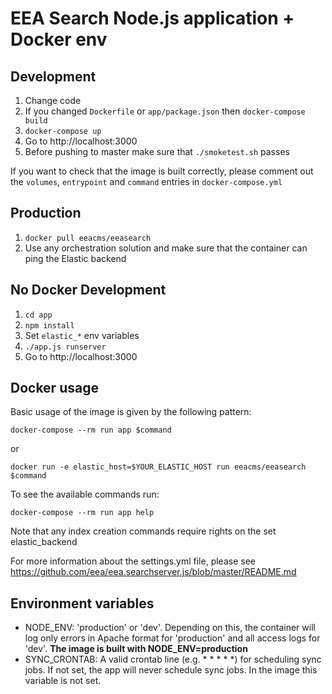 # EEA Search Node.js application + Docker env

## Development
1. Change code
2. If you changed ```Dockerfile``` or ```app/package.json``` then ```docker-compose build```
3. ```docker-compose up```
4. Go to http://localhost:3000
5. Before pushing to master make sure that ```./smoketest.sh``` passes

If you want to check that the image is built correctly, please comment out
the ```volumes```, ```entrypoint``` and ```command``` entries in ```docker-compose.yml```

## Production
1. ```docker pull eeacms/eeasearch```
2. Use any orchestration solution and make sure that the container
   can ping the Elastic backend

## No Docker Development
1. ```cd app```
2. ```npm install```
3. Set ```elastic_*``` env variables
4. ```./app.js runserver```
5. Go to http://localhost:3000
  
## Docker usage

Basic usage of the image is given by the following pattern:

```
docker-compose --rm run app $command
```
or
```
docker run -e elastic_host=$YOUR_ELASTIC_HOST run eeacms/eeasearch $command
```

To see the available commands run:
```
docker-compose --rm run app help
```

Note that any index creation commands require rights on the set elastic_backend

For more information about the settings.yml file, please see https://github.com/eea/eea.searchserver.js/blob/master/README.md

## Environment variables

- NODE_ENV: 'production' or 'dev'. Depending on this, the container will log
  only errors in Apache format for 'production' and all access logs for 'dev'.
  __The image is built with NODE_ENV=production__
- SYNC_CRONTAB: A valid crontab line (e.g. * * * * *) for scheduling sync jobs.
  If not set, the app will never schedule sync jobs. In the image this variable
  is not set.
